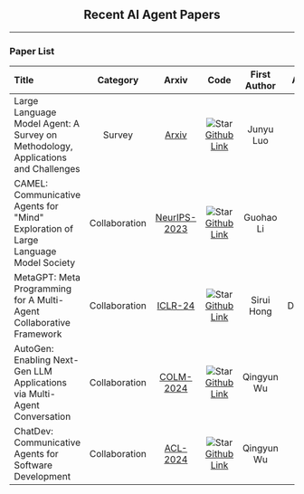 <div align="center">
  <h2><b> Recent AI Agent Papers </b></h2>
</div>

---

### Paper List

| **Title**                                                                          | **Category**  |                    **Arxiv**                     |                                                                                   **Code**                                                                                    | **First Author** | **Affiliations** | **Release Date** |
| :--------------------------------------------------------------------------------- | :-----------: | :----------------------------------------------: | :---------------------------------------------------------------------------------------------------------------------------------------------------------------------------: | :--------------: | :--------------: | :--------------: |
| Large Language Model Agent: A Survey on Methodology, Applications and Challenges   |    Survey     |    [Arxiv](https://arxiv.org/abs/2503.21460)     | ![Star](https://img.shields.io/github/stars/luo-junyu/Awesome-Agent-Papers.svg?style=social&label=Star) <br> [Github Link](https://github.com/luo-junyu/Awesome-Agent-Papers) |    Junyu Luo     |       PKU        |   27-Mar-2025    |
| CAMEL: Communicative Agents for "Mind" Exploration of Large Language Model Society | Collaboration | [NeurIPS-2023](https://arxiv.org/abs/2303.17760) |                 ![Star](https://img.shields.io/github/stars/camel-ai/camel.svg?style=social&label=Star) <br> [Github Link](https://github.com/camel-ai/camel)                 |    Guohao Li     |      KAUST       |   31-Mar-2023    |
| MetaGPT: Meta Programming for A Multi-Agent Collaborative Framework                | Collaboration |   [ICLR-24](https://arxiv.org/abs/2308.00352)    |       ![Star](https://img.shields.io/github/stars/FoundationAgents/MetaGPT.svg?style=social&label=Star) <br> [Github Link](https://github.com/FoundationAgents/MetaGPT)       |    Sirui Hong    |    DeepWisdom    |    1-Aug-2023    |
| AutoGen: Enabling Next-Gen LLM Applications via Multi-Agent Conversation           | Collaboration |  [COLM-2024](https://arxiv.org/abs/2308.08155)   |              ![Star](https://img.shields.io/github/stars/microsoft/autogen.svg?style=social&label=Star) <br> [Github Link](https://github.com/microsoft/autogen)              |    Qingyun Wu    |    Microsoft     |   16-Aug-2023    |
| ChatDev: Communicative Agents for Software Development                             | Collaboration |   [ACL-2024](https://arxiv.org/abs/2307.07924)   |                ![Star](https://img.shields.io/github/stars/OpenBMB/ChatDev.svg?style=social&label=Star) <br> [Github Link](https://github.com/OpenBMB/ChatDev)                |    Qingyun Wu    |     Tsinghua     |   16-Jul-2023    |
